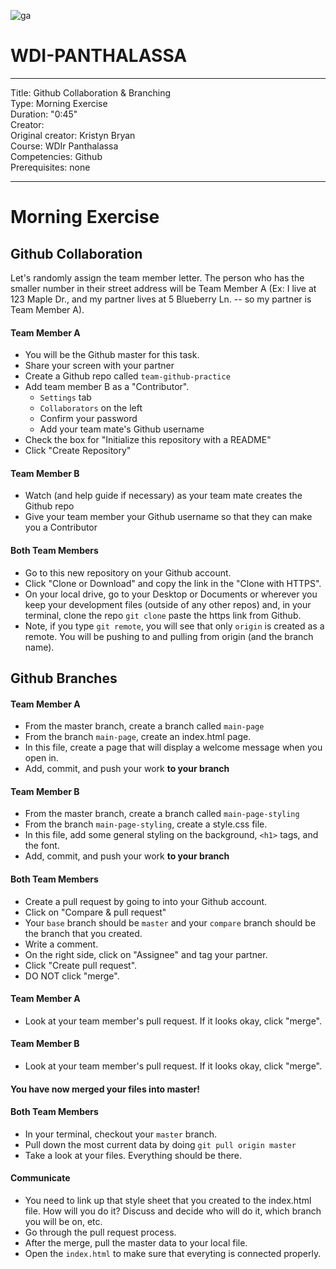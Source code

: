 ![ga](http://mobbook.generalassemb.ly/ga_cog.png)

# WDI-PANTHALASSA

---
Title: Github Collaboration & Branching <br>
Type: Morning Exercise <br>
Duration: "0:45"<br>
Creator:<br>
    Original creator: Kristyn Bryan<br>
    Course: WDIr Panthalassa<br>
Competencies: Github<br>
Prerequisites: none <br>

---

# Morning Exercise

## Github Collaboration

Let's randomly assign the team member letter. The person who has the smaller number in their street address will be Team Member A (Ex: I live at 123 Maple Dr., and my partner lives at 5 Blueberry Ln. -- so my partner is Team Member A).

#### Team Member A
- You will be the Github master for this task.
- Share your screen with your partner
- Create a Github repo called `team-github-practice`
- Add team member B as a "Contributor".
    - `Settings` tab
    - `Collaborators` on the left
    - Confirm your password
    - Add your team mate's Github username
- Check the box for "Initialize this repository with a README"
- Click "Create Repository"

#### Team Member B
- Watch (and help guide if necessary) as your team mate creates the Github repo
- Give your team member your Github username so that they can make you a Contributor

#### Both Team Members
- Go to this new repository on your Github account.
- Click "Clone or Download" and copy the link in the "Clone with HTTPS".
- On your local drive, go to your Desktop or Documents or wherever you keep your development files (outside of any other repos) and, in your terminal, clone the repo `git clone` paste the https link from Github.
- Note, if you type `git remote`, you will see that only `origin` is created as a remote. You will be pushing to and pulling from origin (and the branch name).

## Github Branches

#### Team Member A
- From the master branch, create a branch called `main-page`
- From the branch `main-page`, create an index.html page. 
- In this file, create a page that will display a welcome message when you open in.
- Add, commit, and push your work **to your branch**

#### Team Member B
- From the master branch, create a branch called `main-page-styling`
- From the branch `main-page-styling`, create a style.css file. 
- In this file, add some general styling on the background, `<h1>` tags, and the font.
- Add, commit, and push your work **to your branch**

#### Both Team Members
- Create a pull request by going to into your Github account.
- Click on "Compare & pull request"
- Your `base` branch should be `master` and your `compare` branch should be the branch that you created.
- Write a comment. 
- On the right side, click on "Assignee" and tag your partner. 
- Click "Create pull request".
- DO NOT click "merge".

#### Team Member A
- Look at your team member's pull request. If it looks okay, click "merge".

#### Team Member B
- Look at your team member's pull request. If it looks okay, click "merge".

#### You have now merged your files into master!

#### Both Team Members
- In your terminal, checkout your `master` branch.
- Pull down the most current data by doing `git pull origin master`
- Take a look at your files. Everything should be there.

#### Communicate
- You need to link up that style sheet that you created to the index.html file. How will you do it? Discuss and decide who will do it, which branch you will be on, etc. 
- Go through the pull request process. 
- After the merge, pull the master data to your local file. 
- Open the `index.html` to make sure that everyting is connected properly.
